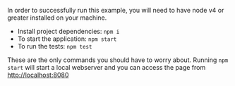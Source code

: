 In order to successfully run this example, you will need to have node v4 or greater installed on your machine.

* Install project dependencies: `npm i`
* To start the application: `npm start`
* To run the tests: `npm test`

These are the only commands you should have to worry about. Running `npm start` will start a local webserver and you can access the page from [http://localhost:8080](http://localhost:8080)
